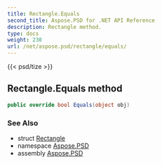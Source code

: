 ```yaml
---
title: Rectangle.Equals
second_title: Aspose.PSD for .NET API Reference
description: Rectangle method. 
type: docs
weight: 230
url: /net/aspose.psd/rectangle/equals/
---
```

{{< psd/tize >}}
## Rectangle.Equals method

```csharp
public override bool Equals(object obj)
```

### See Also

* struct [Rectangle](../)
* namespace [Aspose.PSD](../../rectangle/)
* assembly [Aspose.PSD](../../../)


